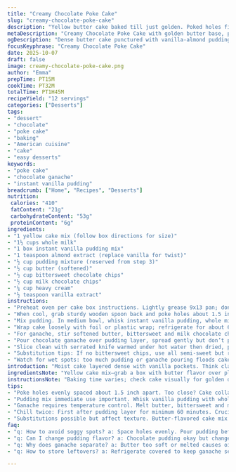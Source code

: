 ```yaml
---
title: "Creamy Chocolate Poke Cake"
slug: "creamy-chocolate-poke-cake"
description: "Yellow butter cake baked till just golden. Poked holes filled with vanilla pudding mixed with whole milk and a hint of almond extract not vanilla. Chilled for an hour letting pudding seep. Melted bittersweet and milk chocolate with cream and butter creates a rich ganache poured generously over top. Refrigerated again till set, textures marry. Slices yield moist layers, pudding pockets, with shiny chocolate topping. Adjusted baking and chilling times for a reliable moist crumb. Nutrition moderate considering butter and chocolate mix."
metaDescription: "Creamy Chocolate Poke Cake with golden butter base, pockets of almond-vanilla pudding, topped in rich bittersweet-milk ganache. Moist, layered, textured delight."
ogDescription: "Dense butter cake punctured with vanilla-almond pudding, sealed under bittersweet and milk chocolate ganache. Chilled layers, moist bites, texture that sticks with you."
focusKeyphrase: "Creamy Chocolate Poke Cake"
date: 2025-10-07
draft: false
image: creamy-chocolate-poke-cake.png
author: "Emma"
prepTime: PT15M
cookTime: PT32M
totalTime: PT1H45M
recipeYield: "12 servings"
categories: ["Desserts"]
tags:
- "dessert"
- "chocolate"
- "poke cake"
- "baking"
- "American cuisine"
- "cake"
- "easy desserts"
keywords:
- "poke cake"
- "chocolate ganache"
- "instant vanilla pudding"
breadcrumb: ["Home", "Recipes", "Desserts"]
nutrition: 
 calories: "410"
 fatContent: "21g"
 carbohydrateContent: "53g"
 proteinContent: "6g"
ingredients:
- "1 yellow cake mix (follow box directions for size)"
- "1½ cups whole milk"
- "1 box instant vanilla pudding mix"
- "1 teaspoon almond extract (replace vanilla for twist)"
- "½ cup pudding mixture (reserved from step 3)"
- "½ cup butter (softened)"
- "½ cup bittersweet chocolate chips"
- "½ cup milk chocolate chips"
- "¼ cup heavy cream"
- "½ teaspoon vanilla extract"
instructions:
- "Preheat oven per cake box instructions. Lightly grease 9x13 pan; don't skimp here or cake sticks. Mix cake batter as directed on box; I like to swap out a tablespoon of oil for melted butter sometimes, richer flavor. Pour batter in pan, smooth surface with spatula—gets even rise. Bake till toothpick just clean, edges pulling slightly away from sides, usually 30-35 minutes depending on your oven; watch for golden dome, no overbaking. Cool completely on wire rack."
- "When cool, grab sturdy wooden spoon back and poke holes about 1.5 inches apart all over cake. Don’t punch through bottom; aim for ¾ depth. Holes let pudding soak into crumb evenly, prevents soggy mess. Set cake aside on counter."
- "Mix pudding. In medium bowl, whisk instant vanilla pudding, whole milk, and almond extract until thickened but pourable. Reserve half cup in a separate bowl, cover with cling wrap so skin doesn’t form. Pour rest immediately over cake in holes while still loose; pudding starts thickening fast. Use spatula to gently spread, pushing pudding into holes."
- "Wrap cake loosely with foil or plastic wrap; refrigerate for about 65 minutes. Pudding needs time to seep and firm but not dry."
- "For ganache, stir softened butter, bittersweet and milk chocolate chips, heavy cream, and vanilla extract in medium heat-safe bowl. Microwave in 25 second bursts stirring aggressively after each. Repeat until chocolate fully melted and glossy. Too hot? Let cool a bit before pouring or else might soak into cake too much and get greasy."
- "Pour chocolate ganache over pudding layer, spread gently but don’t push or break cake surface. It should be silky and pourable but thick enough not to run off sides. Refrigerate uncovered until set, about 4 hours or overnight if you have patience."
- "Slice clean with serrated knife warmed under hot water then dried, prevents dragging pudding out. Store leftovers refrigerated, bring to room temp 20 minutes before serving."
- "Substitution tips: If no bittersweet chips, use all semi-sweet but reduce sugar in pudding slightly. Heavy cream can be swapped for half and half in a pinch but ganache less thick."
- "Watch for wet spots: too much pudding or ganache pouring floods cake making it gummy. Control amounts and trust texture cues described."
introduction: "Moist cake layered dense with vanilla pockets. Think classic Boston cream pies but cut corners with instant pudding. Butter cake base carries aroma of warm golden crumbs just off the heat; smell mingles with chocolate ganache melting slowly. Pockmarking cake with holes isn’t just for show; each tiny crater traps pudding, locking moisture and flavor for bites rich yet light. Chocolate topping isn’t just garnish but thick glossy coat sealing in the surprise underneath. Recipes where timing and texture are everything — too long and cake bogs down, too short and pudding falls flat. Tried this multiple ways; found almond extract swapped in pudding adds subtle complexity, more upfront than vanilla. Trust fingers testing ganache warmth and poke hole depth more than clock. Refrigerator’s chill isn’t optional, pudding needs time to settle in for bites that fall apart just right without turning into mush."
ingredientsNote: "Yellow cake mix—grab a box with butter flavor over plain for added richness. Whole milk is non-negotiable here; skim waters down pudding affecting set and mouthfeel. Instant vanilla pudding can be substituted with chocolate pudding if you fancy, but changes profile completely — better reserve half cup to even it out. Almond extract replaces vanilla in pudding mixture, more assertive and less common punch elevates the dish. Butter soft but not melted for chocolate ganache prevents separation; chips blend bittersweet and milk to balance sweetness and depth. Heavy cream thickens ganache — half and half too thin, low-fat milk fails. Vanilla extract final aroma lift; don’t skip. Baking spray or butter with flour on pan ensures cake releases cleanly. Wooden spoon back ideal tool; forks or knives risk tearing fragile cake surface."
instructionsNote: "Baking time varies; check cake visually for golden dome and tester removal. Allow full cooling before poking or pudding drains straight through crumbs. Hole spacing important — too close risks collapsing cake, too far leaves dry bites. Pudding thickens fast, whisk immediately, reserve half cup smooth to drizzle as needed or repair. Pour pudding before it gels so it sinks deep. Chill minimum hour to set; no shortcuts, or cake feels runny. Ganache melts better in bursts than continuous microwave to avoid burning chocolate. Stir vigorously after each heating to prevent grainy texture. Pour ganache warm but not hot, spreads easier without breaking cake top. Final refrigeration critical to solidify ganache, stabilizing cake. Slice with warmed serrated blade to keep pudding in place. Leftovers benefit from resting before serving to regain tenderness."
tips:
- "Poke holes evenly spaced about 1.5 inch apart. Too close? Cake collapses. Too far? Dry spots, no pudding pockets. Use back of wooden spoon; forks rip fragile crust. Depth about ¾ the cake height, no punching through bottom. Avoid tearing crumb surface; pudding seeps best when holes clean."
- "Pudding mix immediate use important. Whisk vanilla pudding with whole milk plus almond extract until just thick but still pourable. Reserve half cup pudding separately to drizzle or patch later. Pour quickly over warm cake before pudding gels, push gently with spatula into holes. Timing here decides moist crumb vs wet mess."
- "Ganache requires temperature control. Melt butter, bittersweet and milk chocolate chips with cream and vanilla in short bursts microwave 25 seconds max. Stir aggressively between bursts to avoid grainy texture and overheating. If ganache too hot it melts cake crumb too much, ends greasy; too cool and it won’t spread smoothly. Use immediate pouring while warm and pourable but not runny."
- "Chill twice: First after pudding layer for minimum 60 minutes. Crucial to let pudding seep and firm without drying. Second after ganache spreads for minimum 4 hours or overnight. Ganache sets shiny, sealing moisture inside. Slice after chilling with warmed serrated knife to clean cuts, stops pudding pull and cake drag."
- "Substitutions possible but affect texture. Butter-flavored cake mix better than plain; whole milk mandatory for pudding mix set, skim waters down. Almond extract switches vanilla for punchier flavor, less common but adds depth. Bittersweet chips can swap for semi-sweet but reduce pudding sugar. Heavy cream thickens ganache best; half and half runs thin. Store leftovers cold; bring to room temp 20 minutes for best mouthfeel."
faq:
- "q: How to avoid soggy spots? a: Space holes evenly. Pour pudding before thick. Poke not too deep. Chill pudding layer well. Pudding too much? Cake soggy. Ganache runs off? Use cooler temperature, spread gently."
- "q: Can I change pudding flavor? a: Chocolate pudding okay but changes cake profile. Reserve half cup pudding to even thickness. Almond replaces vanilla in original. Swap flavors but expect texture and taste shift."
- "q: Why does ganache separate? a: Butter too soft or melted causes oily texture. Microwave bursts critical. Stir after every burst. Cooling ganache before pouring keeps cake from soaking grease. Don’t rush spread, gentle touch."
- "q: How to store leftovers? a: Refrigerate covered to keep ganache set. Bring to room temperature 20 minutes before serving. Can freeze slices but texture changes. Best eaten within 3 days. Reheat gently if needed."

---
```

